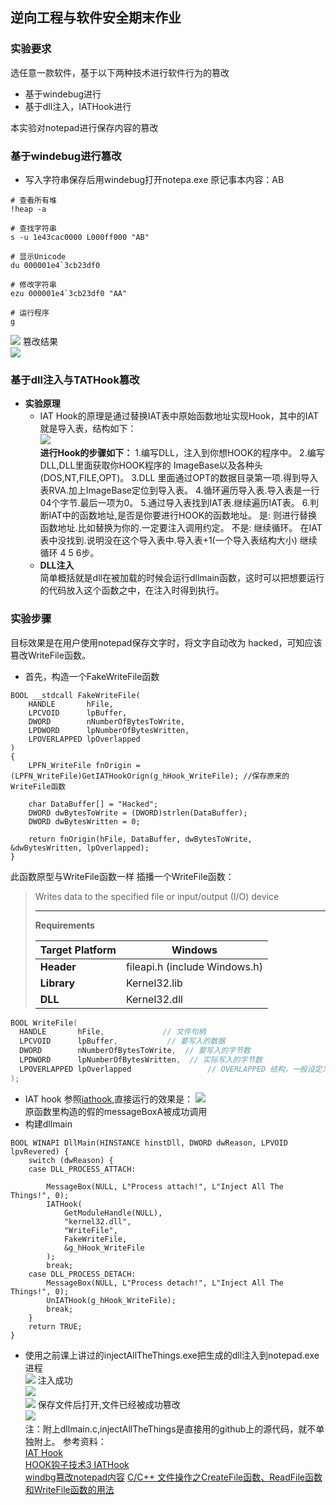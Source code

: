 ## 逆向工程与软件安全期末作业  

### 实验要求
选任意一款软件，基于以下两种技术进行软件行为的篡改
* 基于windebug进行
* 基于dll注入，IATHook进行  

本实验对notepad进行保存内容的篡改    
### 基于windebug进行篡改  
* 写入字符串保存后用windebug打开notepa.exe 
原记事本内容：AB 
```  
# 查看所有堆
!heap -a

# 查找字符串
s -u 1e43cac0000 L000ff000 "AB"

# 显示Unicode
du 000001e4`3cb23df0  

# 修改字符串
ezu 000001e4`3cb23df0 "AA"  

# 运行程序
g
```  
![](img/win.PNG)
篡改结果  
![](img/output.PNG)
### 基于dll注入与TATHook篡改
* **实验原理**
    * IAT Hook的原理是通过替换IAT表中原始函数地址实现Hook，其中的IAT就是导入表，结构如下：  
![](img/iat.PNG)  
**进行Hook的步骤如下：**
1.编写DLL，注入到你想HOOK的程序中。
2.编写DLL,DLL里面获取你HOOK程序的 ImageBase以及各种头(DOS,NT,FILE,OPT)。
3.DLL 里面通过OPT的数据目录第一项.得到导入表RVA.加上ImageBase定位到导入表。
4.循环遍历导入表.导入表是一行04个字节.最后一项为0。
5.通过导入表找到IAT表.继续遍历IAT表。
6.判断IAT中的函数地址,是否是你要进行HOOK的函数地址。
是: 则进行替换函数地址.比如替换为你的.一定要注入调用约定。
不是: 继续循环。
在IAT表中没找到.说明没在这个导入表中.导入表+1(一个导入表结构大小)
继续循环 4 5 6步。  
    * **DLL注入**  
    简单概括就是dll在被加载的时候会运行dllmain函数，这时可以把想要运行的代码放入这个函数之中，在注入时得到执行。  
### 实验步骤  
目标效果是在用户使用notepad保存文字时，将文字自动改为  hacked，可知应该篡改WriteFile函数。
* 首先，构造一个FakeWriteFile函数  
```  
BOOL __stdcall FakeWriteFile(
	HANDLE       hFile,
	LPCVOID      lpBuffer,
	DWORD        nNumberOfBytesToWrite,
	LPDWORD      lpNumberOfBytesWritten,
	LPOVERLAPPED lpOverlapped
)
{
	LPFN_WriteFile fnOrigin = (LPFN_WriteFile)GetIATHookOrign(g_hHook_WriteFile); //保存原来的WriteFile函数

	char DataBuffer[] = "Hacked";
	DWORD dwBytesToWrite = (DWORD)strlen(DataBuffer);
	DWORD dwBytesWritten = 0;

	return fnOrigin(hFile, DataBuffer, dwBytesToWrite, &dwBytesWritten, lpOverlapped);
}  
```  
此函数原型与WriteFile函数一样
插播一个WriteFile函数：
> Writes data to the specified file or input/output (I/O) device
>
> ---
>
> **Requirements**
>
> | **Target Platform** | Windows                       |
> | ------------------- | ----------------------------- |
> | **Header**          | fileapi.h (include Windows.h) |
> | **Library**         | Kernel32.lib                  |
> | **DLL**             | Kernel32.dll                  |

```c
BOOL WriteFile(
  HANDLE       hFile,             // 文件句柄
  LPCVOID      lpBuffer,           // 要写入的数据
  DWORD        nNumberOfBytesToWrite,  // 要写入的字节数
  LPDWORD      lpNumberOfBytesWritten,  // 实际写入的字节数
  LPOVERLAPPED lpOverlapped					// OVERLAPPED 结构，一般设定为 NULL
);
```  
* IAT hook
参照[iathook](https://github.com/tinysec/iathook),直接运行的效果是：
![](img/hook.PNG)  
原函数里构造的假的messageBoxA被成功调用  
* 构建dllmain  
```  
BOOL WINAPI DllMain(HINSTANCE hinstDll, DWORD dwReason, LPVOID lpvRevered) {
	switch (dwReason) {
	case DLL_PROCESS_ATTACH:
		
		MessageBox(NULL, L"Process attach!", L"Inject All The Things!", 0);
		IATHook(
			GetModuleHandle(NULL),
			"kernel32.dll",
			"WriteFile",
			FakeWriteFile,
			&g_hHook_WriteFile
		);
		break;
	case DLL_PROCESS_DETACH:
		MessageBox(NULL, L"Process detach!", L"Inject All The Things!", 0);
		UnIATHook(g_hHook_WriteFile);
		break;
	}
	return TRUE;
}  
```    
* 使用之前课上讲过的injectAllTheThings.exe把生成的dll注入到notepad.exe进程  
![](img/inject.PNG)
注入成功  
![](img\attach.PNG)  
![](img/detach.PNG)
保存文件后打开,文件已经被成功篡改  
![](img/last.PNG)    
注：附上dllmain.c,injectAllTheThings是直接用的github上的源代码，就不单独附上。
参考资料：  
[IAT Hook](https://www.cnblogs.com/iBinary/p/10975839.html)  
[HOOK钩子技术3 IATHook](http://www.voidcn.com/article/p-rowolljr-ye.html)  
[windbg篡改notepad内容](https://blog.csdn.net/lixiangminghate/article/details/53086667)
[C/C++ 文件操作之CreateFile函数、ReadFile函数和WriteFile函数的用法](https://www.365jz.com/article/24618)


